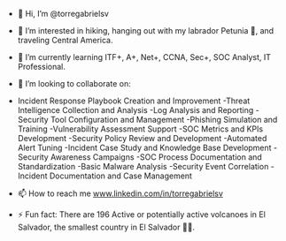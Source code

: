 - 👋 Hi, I’m @torregabrielsv
- 👀 I’m interested in hiking, hanging out with my labrador Petunia 🌺, and traveling Central America.
- 🌱 I’m currently learning ITF+, A+, Net+, CCNA, Sec+, SOC Analyst, IT Professional.
- 💞️ I’m looking to collaborate on:

- Incident Response Playbook Creation and Improvement
-Threat Intelligence Collection and Analysis
-Log Analysis and Reporting
-Security Tool Configuration and Management
-Phishing Simulation and Training
-Vulnerability Assessment Support
-SOC Metrics and KPIs Development
-Security Policy Review and Development
-Automated Alert Tuning
-Incident Case Study and Knowledge Base Development
-Security Awareness Campaigns
-SOC Process Documentation and Standardization
-Basic Malware Analysis
-Security Event Correlation
-Incident Documentation and Case Management

- 📫 How to reach me www.linkedin.com/in/torregabrielsv
  
- ⚡ Fun fact: There are 196 Active or potentially active volcanoes in El Salvador, the smallest country in El Salvador 🌋🤙.

<!---
torregabrielsv/torregabrielsv is a ✨ special ✨ repository because its `README.md` (this file) appears on your GitHub profile.
You can click the Preview link to take a look at your changes.
--->
